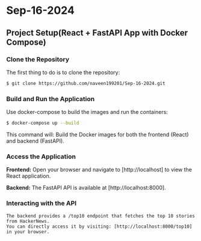 # Sep-16-2024

## Project Setup(React + FastAPI App with Docker Compose)

### Clone the Repository

The first thing to do is to clone the repository:

```sh
$ git clone https://github.com/naveen199201/Sep-16-2024.git

```
### Build and Run the Application

Use docker-compose to build the images and run the containers:

```sh
$ docker-compose up --build
```
This command will:
    Build the Docker images for both the frontend (React) and backend (FastAPI).

### Access the Application

**Frontend:** 
Open your browser and navigate to [http://localhost] to view the React application.

**Backend:** 
The FastAPI API is available at [http://localhost:8000].

### Interacting with the API
    The backend provides a /top10 endpoint that fetches the top 10 stories from HackerNews.
    You can directly access it by visiting: [http://localhost:8000/top10] in your browser.


